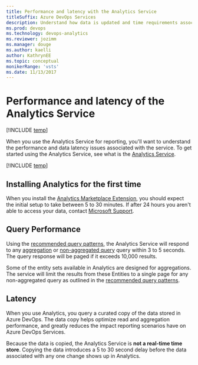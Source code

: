 ```yaml
---
title: Performance and latency with the Analytics Service
titleSuffix: Azure DevOps Services   
description: Understand how data is updated and time requirements associated with querying the Analytics Service 
ms.prod: devops
ms.technology: devops-analytics
ms.reviewer: jozimm
ms.manager: douge
ms.author: kaelli
author: KathrynEE
ms.topic: conceptual
monikerRange: 'vsts'
ms.date: 11/13/2017
---
```


# Performance and latency of the Analytics Service

[!INCLUDE [temp](../../_shared/version-vsts-only.md)]

When you use the Analytics Service for reporting, you'll want to understand the performance and data latency issues associated with the service. To get started using the Analytics Service, see what is the [Analytics Service](./what-is-analytics.md).

[!INCLUDE [temp](../_shared/analytics-preview.md)]

## Installing Analytics for the first time
When you install the [Analytics Marketplace Extension](https://marketplace.visualstudio.com/items?itemName=ms.vss-analytics), you should expect the initial setup to take between 5 to 30 minutes. If after 24 hours you aren't able to access your data, contact [Microsoft Support](/azure/devops/user-guide/provide-feedback?toc=/azure/devops/user-guide/toc.json&bc=/azure/devops/user-guide/breadcrumb/toc.json).

## Query Performance
Using the [recommended query patterns](../extend-analytics/odata-query-guidelines.md), the Analytics Service will respond to any [aggregation](../extend-analytics/aggregated-data-analytics.md) or [non-aggregated query](../extend-analytics/analytics-recipes.md) query within 3 to 5 seconds. The query response will be paged if it exceeds 10,000 results. 

Some of the entity sets available in Analytics are designed for aggregations.  The service will limit the results from these Entities to a single page for any non-aggregated query as outlined in the [recommended query patterns](../extend-analytics/odata-query-guidelines.md).

## Latency
When you use Analytics, you query a curated copy of the data stored in Azure DevOps. The data copy helps optimize read and aggregation performance, and greatly reduces the impact reporting scenarios have on Azure DevOps Services.

Because the data is copied, the Analytics Service is **not a real-time time store**.  Copying the data introduces a 5 to 30 second delay before the data associated with any one change shows up in Analytics. 


